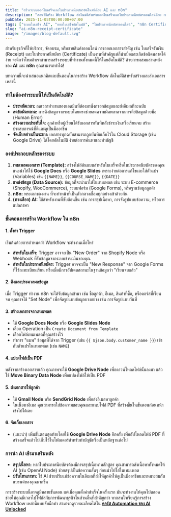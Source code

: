 ```yaml
---
title: "สร้างระบบออกใบเสร็จและใบประกาศนียบัตรอัตโนมัติด้วย AI และ n8n"
description: "สอนวิธีสร้าง Workflow อัตโนมัติสำหรับออกใบเสร็จและใบประกาศนียบัตรออนไลน์ด้วย n8n และ AI ช่วยลดงานแอดมิน, สร้างความประทับใจให้ลูกค้า, และเพิ่มความเป็นมืออาชีพ"
pubDate: 2025-11-05T00:00:00+07:00
tags: ["ระบบใบเสร็จ AI", "ออกใบเสร็จอัตโนมัติ", "ใบประกาศนียบัตรออนไลน์", "n8n Certificates", "Automation"]
slug: "ai-n8n-receipt-certificate"
image: "/images/blog-default.svg"
---
```


สำหรับธุรกิจที่ให้บริการ, จัดอบรม, หรือขายสินค้าออนไลน์ การออกเอกสารสำคัญ เช่น ใบเสร็จรับเงิน (Receipt) และใบประกาศนียบัตร (Certificate) เป็นงานที่สำคัญแต่ก็น่าเบื่อและเกิดข้อผิดพลาดได้ง่าย จะดีกว่าไหมถ้าเราสามารถสร้างระบบที่ทำงานทั้งหมดนี้ให้โดยอัตโนมัติ? ด้วยการผสมผสานพลังของ **AI** และ **n8n** คุณสามารถทำได้!

บทความนี้จะนำเสนอแนวคิดและขั้นตอนในการสร้าง Workflow อัตโนมัติสำหรับสร้างและส่งเอกสารเหล่านี้

### ทำไมต้องทำระบบนี้ให้เป็นอัตโนมัติ?

- **ประหยัดเวลา:** ลดเวลาทำงานของแอดมินที่ต้องมานั่งกรอกข้อมูลและส่งอีเมลทีละฉบับ
- **ลดข้อผิดพลาด:** การดึงข้อมูลจากระบบโดยตรงช่วยลดความผิดพลาดจากการคีย์ข้อมูลด้วยมือ (Human Error)
- **สร้างความประทับใจ:** ลูกค้าหรือผู้เรียนได้รับเอกสารทันทีหลังชำระเงินหรือเรียนจบ สร้างประสบการณ์ที่ดีและดูเป็นมืออาชีพ
- **จัดเก็บอย่างเป็นระบบ:** เอกสารทุกฉบับสามารถถูกบันทึกเก็บไว้ใน Cloud Storage (เช่น Google Drive) ได้โดยอัตโนมัติ ง่ายต่อการค้นหาและทำบัญชี

### องค์ประกอบหลักของระบบ

1.  **เทมเพลตเอกสาร (Template):** สร้างไฟล์ต้นแบบสำหรับใบเสร็จหรือใบประกาศนียบัตรของคุณ แนะนำให้ใช้ **Google Docs** หรือ **Google Slides** เพราะง่ายต่อการแก้ไขและใส่ตัวแปร (Variables) เช่น `{{NAME}}`, `{{COURSE_NAME}}`, `{{DATE}}`
2.  **แหล่งข้อมูล (Data Source):** ข้อมูลที่จะนำมาใส่ในเทมเพลต เช่น ระบบ E-commerce (Shopify, WooCommerce), ระบบฟอร์ม (Google Forms), หรือฐานข้อมูลลูกค้า
3.  **n8n:** พระเอกของงาน ที่จะทำหน้าที่เป็นตัวกลางเชื่อมทุกอย่างเข้าด้วยกัน
4.  **(ทางเลือก) AI:** ใช้สำหรับงานที่ซับซ้อนขึ้น เช่น การสรุปเนื้อหา, การจัดรูปแบบข้อความ, หรือการแปลภาษา

### ขั้นตอนการสร้าง Workflow ใน n8n

#### 1. ตั้งค่า Trigger
เริ่มต้นด้วยการกำหนดว่า Workflow จะทำงานเมื่อไหร่
- **สำหรับใบเสร็จ:** Trigger อาจจะเป็น "New Order" จาก Shopify Node หรือ Webhook ที่รับข้อมูลจากระบบชำระเงินของคุณ
- **สำหรับใบประกาศนียบัตร:** Trigger อาจจะเป็น "New Response" จาก Google Forms ที่ใช้ลงทะเบียนเรียน หรือเมื่อมีการอัปเดตสถานะในฐานข้อมูลว่า "เรียนจบแล้ว"

#### 2. ดึงและประมวลผลข้อมูล
เมื่อ Trigger ทำงาน n8n จะได้รับข้อมูลเข้ามา เช่น ชื่อลูกค้า, อีเมล, สินค้าที่ซื้อ, หรือคอร์สที่เรียนจบ คุณอาจใช้ "Set Node" เพื่อจัดรูปแบบข้อมูลบางอย่าง เช่น การจัดรูปแบบวันที่

#### 3. สร้างเอกสารจากเทมเพลต
- ใช้ **Google Docs Node** หรือ **Google Slides Node**
- เลือก Operation เป็น `Create Document from Template`
- เลือกไฟล์เทมเพลตที่คุณสร้างไว้
- ทำการ "แมพ" ข้อมูลที่ได้จาก Trigger (เช่น `{{ $json.body.customer_name }}`) เข้ากับตัวแปรในเทมเพลต (เช่น `NAME`)

#### 4. แปลงไฟล์เป็น PDF
หลังจากสร้างเอกสารแล้ว คุณภาพจะใช้ **Google Drive Node** เพื่อดาวน์โหลดไฟล์นั้นลงมา แล้วใช้ **Move Binary Data Node** เพื่อแปลงไฟล์ให้เป็น PDF

#### 5. ส่งเอกสารให้ลูกค้า
- ใช้ **Gmail Node** หรือ **SendGrid Node** เพื่อส่งอีเมลหาลูกค้า
- ในเนื้อหาอีเมล คุณสามารถใส่ข้อความขอบคุณและแนบไฟล์ PDF ที่สร้างขึ้นในขั้นตอนก่อนหน้าเข้าไปได้เลย

#### 6. จัดเก็บเอกสาร
- (แนะนำ) เพิ่มขั้นตอนสุดท้ายโดยใช้ **Google Drive Node** อีกครั้ง เพื่ออัปโหลดไฟล์ PDF ที่สร้างเสร็จแล้วไปเก็บไว้ในโฟลเดอร์สำหรับทำบัญชีหรือเป็นหลักฐานต่อไป

### การนำ AI เข้ามาเสริมพลัง

- **สรุปเนื้อหา:** หากใบประกาศนียบัตรต้องมีการสรุปเนื้อหาหลักสูตร คุณสามารถส่งเนื้อหาทั้งหมดให้ AI (เช่น OpenAI Node) ช่วยสรุปเป็นข้อความสั้นๆ ก่อนนำไปใส่ในเทมเพลต
- **ปรับโทนภาษา:** ใช้ AI ช่วยปรับแก้ข้อความในอีเมลที่ส่งให้ลูกค้าให้ดูเป็นมืออาชีพและเหมาะสมกับแบรนด์ของคุณมากขึ้น

การสร้างระบบนี้อาจดูมีหลายขั้นตอน แต่เมื่อคุณตั้งค่าสำเร็จในครั้งแรก มันจะทำงานให้คุณไปตลอด ช่วยให้คุณมีเวลาไปโฟกัสกับการพัฒนาธุรกิจในส่วนอื่นที่สำคัญกว่า หากสนใจเรียนรู้การสร้าง Workflow เหล่านี้แบบจับมือทำ สามารถดูรายละเอียดได้ใน **[คอร์ส Automation ของ AI Unlocked](https://www.aiunlockinnovations.com/automation-course)**
